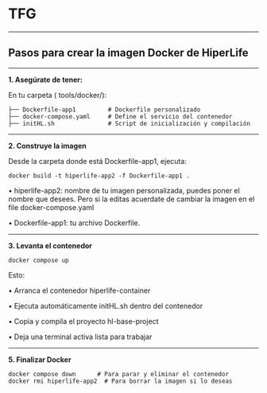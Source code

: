 # TFG
---

## **Pasos para crear la imagen Docker de HiperLife**

---

**1. Asegúrate de tener:**

En tu carpeta ( tools/docker/):

```
├── Dockerfile-app1         # Dockerfile personalizado
├── docker-compose.yaml     # Define el servicio del contenedor
├── initHL.sh               # Script de inicialización y compilación
```
----------

**2. Construye la imagen**

Desde la carpeta donde está  Dockerfile-app1, ejecuta:
```
docker build -t hiperlife-app2 -f Dockerfile-app1 .
```

•  hiperlife-app2: nombre de tu imagen personalizada, puedes poner el nombre que desees. Pero si la editas acuerdate de cambiar la imagen en el file docker-compose.yaml

•  Dockerfile-app1: tu archivo Dockerfile.

----------

**3. Levanta el contenedor**
```
docker compose up
```
Esto:

•  Arranca el contenedor  hiperlife-container

•  Ejecuta automáticamente  initHL.sh  dentro del contenedor

•  Copia y compila el proyecto  hl-base-project

•  Deja una terminal activa lista para trabajar

----------

**5. Finalizar Docker**

```
docker compose down      # Para parar y eliminar el contenedor
docker rmi hiperlife-app2  # Para borrar la imagen si lo deseas
```

 
